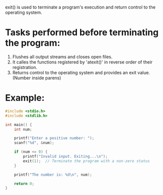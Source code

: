 exit() is used to terminate a program's execution and return control to the operating system.  
  
# Tasks performed before terminating the program:
1. Flushes all output streams and closes open files.
2. It calles the functions registered by 'atexit()' in reverse order of their registration.
3. Returns control to the operating system and provides an exit value. (Number inside parens)

# Example:
```c
#include <stdio.h>
#include <stdlib.h>

int main() {
    int num;

    printf("Enter a positive number: ");
    scanf("%d", &num);

    if (num <= 0) {
        printf("Invalid input. Exiting...\n");
        exit(1);  // Terminate the program with a non-zero status
    }

    printf("The number is: %d\n", num);

    return 0;
}
```

